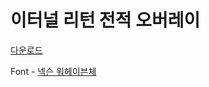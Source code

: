 # 이터널 리턴 전적 오버레이
[다운로드](https://github.com/faryun/EternalReturnOverlay/releases/tag/v0.1-alpha)

Font - [넥슨 워헤이븐체](https://brand.nexon.com/ko/ci-brand-guidelines/typeface)
